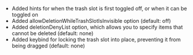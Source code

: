 - Added hints for when the trash slot is first toggled off, or when it can be toggled on
- Added allowDeletionWhileTrashSlotIsInvisible option (default: off)
- Added deletionDenyList option, which allows you to specify items that cannot be deleted (default: none)
- Added keybind for locking the trash slot into place, preventing it from being dragged (default: none)